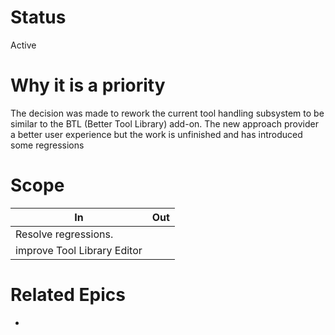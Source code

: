 
# Status
Active

# Why it is a priority

The decision was made to rework the current tool handling subsystem to be similar to the BTL (Better Tool Library) add-on.  The new approach provider a better user experience but the work is unfinished and has introduced some regressions
# Scope

| In                          | Out |
| --------------------------- | --- |
| Resolve regressions. <br>   |     |
| improve Tool Library Editor |     |

# Related Epics
- 